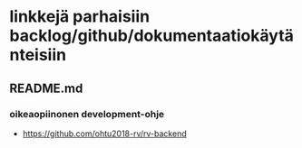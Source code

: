 # linkkejä parhaisiin backlog/github/dokumentaatiokäytänteisiin

## README.md

### oikeaopiinonen development-ohje 

- https://github.com/ohtu2018-rv/rv-backend
